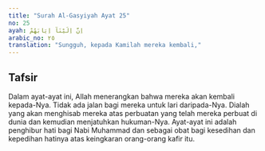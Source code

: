 ```yaml
---
title: "Surah Al-Gasyiyah Ayat 25"
no: 25
ayah: اِنَّ اِلَيْنَآ اِيَابَهُمْ
arabic_no: ٢٥
translation: "Sungguh, kepada Kamilah mereka kembali,"
---
```


## Tafsir

Dalam ayat-ayat ini, Allah menerangkan bahwa mereka akan kembali kepada-Nya. Tidak ada jalan bagi mereka untuk lari daripada-Nya. Dialah yang akan menghisab mereka atas perbuatan yang telah mereka perbuat di dunia dan kemudian menjatuhkan hukuman-Nya. Ayat-ayat ini adalah penghibur hati bagi Nabi Muhammad dan sebagai obat bagi kesedihan dan kepedihan hatinya atas keingkaran orang-orang kafir itu.